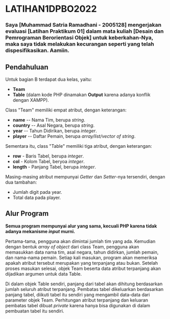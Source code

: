 # LATIHAN1DPBO2022
### Saya [Muhammad Satria Ramadhani - 2005128] mengerjakan evaluasi [Latihan Praktikum 01] dalam mata kuliah [Desain dan Pemrograman Berorientasi Objek] untuk keberkahan-Nya, maka saya tidak melakukan kecurangan seperti yang telah dispesifikasikan. Aamiin.

## Pendahuluan

Untuk bagian B terdapat dua kelas, yaitu:
- **Team**
- **Table** (dalam kode PHP dinamakan **Output** karena adanya konflik dengan XAMPP).

Class "Team" memiliki empat atribut, dengan keterangan:
- **name** -- Nama Tim, berupa *string*.
- **country** -- Asal Negara, berupa *string*.
- **year** -- Tahun Didirikan, berupa *integer*.
- **player** -- Daftar Pemain, berupa *array/list/vector of string*.

Sementara itu, class "Table" memiliki tiga atribut, dengan keterangan:
- **row** - Baris Tabel, berupa *integer*.
- **col** - Kolom Tabel, beryoa *integer*.
- **length** - Panjang Tabel, berupa *integer*.

Masing-masing atribut mempunyai *Getter* dan *Setter*-nya tersendiri, dengan dua tambahan:
- Jumlah digit pada year.
- Total data pada player.

## Alur Program

**Semua program mempunyai alur yang sama, kecuali PHP karena tidak adanya mekanisme *input* murni.**

Pertama-tama, pengguna akan dimintai jumlah tim yang ada. Kemudian dengan bentuk *array of object* dari class Team, pengguna akan memasukkan data nama tim, asal negara, tahun didirkan, jumlah pemain, dan nama-nama pemain. Setiap kali masukan, program akan memeriksa apakah atribut tersebut merupakan yang terpanjang atau bukan. Setelah proses masukan selesai, objek Team beserta data atribut terpanjang akan dijadikan argumen untuk data Table.

Di dalam objek Table sendiri, panjang dari tabel akan dihitung berdasarkan jumlah seluruh atribut terpanjang. Pembatas tabel dikeluarkan berdasarkan panjang tabel, diikuti tabel itu sendiri yang mengambil data-data dari parameter objek Team. Perhitungan atribut terpanjang dan keluaran pembatas tabel dibuat *private* karena hanya bisa digunakan di dalam pembuatan tabel itu sendiri.
